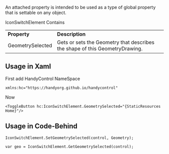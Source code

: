 An attached property is intended to be used as a type of global property that is settable on any object. 

IconSwitchElement Contains 

<table>
<tr>
<td><b>Property</b></td>
<td><b>Description</b></td>
</tr>
<tr>
<td>GeometrySelected</td>
<td>Gets or sets the Geometry that describes the shape of this GeometryDrawing.</td>
</tr>
</table>

## Usage in Xaml
First add HandyControl NameSpace
```
xmlns:hc="https://handyorg.github.io/handycontrol"
```
Now
```
<ToggleButton hc:IconSwitchElement.GeometrySelected="{StaticResources Home}"/>
```

## Usage in Code-Behind

```
IconSwitchElement.SetGeometrySelected(control, Geometry);

var geo = IconSwitchElement.GetGeometrySelected(control);
```
